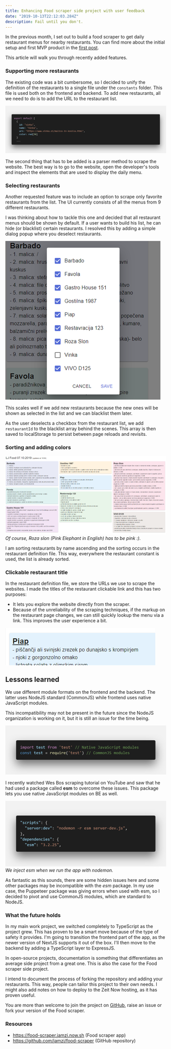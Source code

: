 ```yaml
---
title: Enhancing Food scraper side project with user feedback
date: "2019-10-13T22:12:03.284Z"
description: Fail until you don't.
---
```


In the previous month, I set out to build a food scraper to get daily restaurant menus for nearby restaurants. You can find more about the initial setup and first MVP product in the [first post](https://devhealth.io/food-scraper/).

This article will walk you through recently added features.

### Supporting more restaurants

The existing code was a bit cumbersome, so I decided to unify the definition of the restaurants to a single file under the `constants` folder. This file is used both on the frontend and backend. To add new restaurants, all we need to do is to add the URL to the restaurant list.

![Unified restaurants definition file](./restaurant-definition.png)

The second thing that has to be added is a parser method to scrape the website. The best way is to go to the website, open the developer's tools and inspect the elements that are used to display the daily menu.

### Selecting restaurants

Another requested feature was to include an option to scrape only favorite restaurants from the list. The UI currently consists of all the menus from 9 different restaurants.

I was thinking about how to tackle this one and decided that all restaurant menus should be shown by default. If a user wants to build his list, he can hide (or blacklist) certain restaurants. I resolved this by adding a simple dialog popup where you deselect restaurants.

![Select restaurants UI](./select-restaurants.png)

This scales well if we add new restaurants because the new ones will be shown as selected in the list and we can blacklist them later.

As the user deselects a checkbox from the restaurant list, we add `restaurantId` to the blacklist array behind the scenes. This array is then saved to localStorage to persist between page reloads and revisits.

### Sorting and adding colors

![Restaurant items in colors](./restaurant-colors.png)
_Of course, Roza slon (Pink Elephant in English) has to be pink :)._

I am sorting restaurants by name ascending and the sorting occurs in the restaurant definition file. This way, everywhere the restaurant constant is used, the list is already sorted.

### Clickable restaurant title

In the restaurant definition file, we store the URLs we use to scrape the websites. I made the titles of the restaurant clickable link and this has two purposes:

- It lets you explore the website directly from the scraper.
- Because of the unreliability of the scraping techniques, if the markup on the restaurant page changes, we can still quickly lookup the menu via a link. This improves the user experience a bit.

![Restaurant link](./restaurant-link.png)

## Lessons learned

We use different module formats on the frontend and the backend. The latter uses NodeJS standard (CommonJS) while frontend uses native JavaScript modules.

This incompatibility may not be present in the future since the NodeJS organization is working on it, but it is still an issue for the time being.

![CommonJS vs JavaScript modules](./js-modules.png)

I recently watched Wes Bos scraping tutorial on YouTube and saw that he had used a package called **esm** to overcome these issues. This package lets you use native JavaScript modules on BE as well.

![ESM package](./esm-script.png)
_We inject esm when we run the app with nodemon._

As fantastic as this sounds, there are some hidden issues here and some other packages may be incompatible with the _esm_ package. In my use case, the Puppeteer package was giving errors when used with esm, so I decided to pivot and use CommonJS modules, which are standard to NodeJS.

### What the future holds

In my main work project, we switched completely to TypeScript as the project grew. This has proven to be a smart move because of the type of safety it provides. I'm going to transition the frontend part of the app, as the newer version of NextJS supports it out of the box. I'll then move to the backend by adding a TypeScript layer to ExpressJS.

In open-source projects, documentation is something that differentiates an average side project from a great one. This is also the case for the Food scraper side project.

I intend to document the process of forking the repository and adding your restaurants. This way, people can tailor this project to their own needs. I might also add notes on how to deploy to the Zeit Now hosting, as it has proven useful.

You are more than welcome to join the project on [GitHub](https://github.com/jamzi/food-scraper), raise an issue or fork your version of the Food scraper.

### Resources

- https://food-scraper.jamzi.now.sh (Food scraper app)
- https://github.com/jamzi/food-scraper (GitHub repository)
